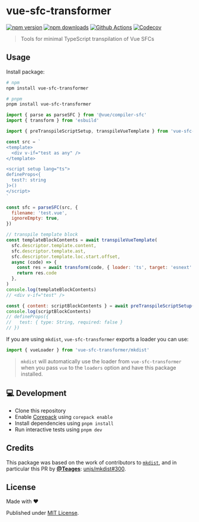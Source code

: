 # vue-sfc-transformer

[![npm version][npm-version-src]][npm-version-href]
[![npm downloads][npm-downloads-src]][npm-downloads-href]
[![Github Actions][github-actions-src]][github-actions-href]
[![Codecov][codecov-src]][codecov-href]

> Tools for minimal TypeScript transpilation of Vue SFCs

## Usage

Install package:

```sh
# npm
npm install vue-sfc-transformer

# pnpm
pnpm install vue-sfc-transformer
```

```js
import { parse as parseSFC } from '@vue/compiler-sfc'
import { transform } from 'esbuild'

import { preTranspileScriptSetup, transpileVueTemplate } from 'vue-sfc-transformer'

const src = `
<template>
  <div v-if="test as any" />
</template>

<script setup lang="ts">
defineProps<{
  test?: string
}>()
</script>
`

const sfc = parseSFC(src, {
  filename: 'test.vue',
  ignoreEmpty: true,
})

// transpile template block
const templateBlockContents = await transpileVueTemplate(
  sfc.descriptor.template.content,
  sfc.descriptor.template.ast,
  sfc.descriptor.template.loc.start.offset,
  async (code) => {
    const res = await transform(code, { loader: 'ts', target: 'esnext' })
    return res.code
  },
)
console.log(templateBlockContents)
// <div v-if="test" />

const { content: scriptBlockContents } = await preTranspileScriptSetup(sfc.descriptor, 'test.vue')
console.log(scriptBlockContents)
// defineProps({
//   test: { type: String, required: false }
// })
```

If you are using `mkdist`, `vue-sfc-transformer` exports a loader you can use:

```ts
import { vueLoader } from 'vue-sfc-transformer/mkdist'
```

> `mkdist` will automatically use the loader from `vue-sfc-transformer` when you pass `vue` to the `loaders` option and have this package installed.

## 💻 Development

- Clone this repository
- Enable [Corepack](https://github.com/nodejs/corepack) using `corepack enable`
- Install dependencies using `pnpm install`
- Run interactive tests using `pnpm dev`

## Credits

This package was based on the work of contributors to [`mkdist`](https://github.com/unjs/mkdist), and in particular this PR by [**@Teages**](https://github.com/teages): [unjs/mkdist#300](https://github.com/unjs/mkdist/pull/300).

## License

Made with ❤️

Published under [MIT License](./LICENCE).

<!-- Badges -->

[npm-version-src]: https://img.shields.io/npm/v/vue-sfc-transformer?style=flat-square
[npm-version-href]: https://npmjs.com/package/vue-sfc-transformer
[npm-downloads-src]: https://img.shields.io/npm/dm/vue-sfc-transformer?style=flat-square
[npm-downloads-href]: https://npm.chart.dev/vue-sfc-transformer
[github-actions-src]: https://img.shields.io/github/actions/workflow/status/nuxt-contrvue-sfc-transformerransformer/ci.yml?branch=main&style=flat-square
[github-actions-href]: https://github.com/nuxt-contrvue-sfc-transformerransformer/actions?query=workflow%3Aci
[codecov-src]: https://img.shields.io/codecov/c/gh/nuxt-contrvue-sfc-transformerransformer/main?style=flat-square
[codecov-href]: https://codecov.io/gh/nuxt-contrvue-sfc-transformerransformer
